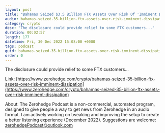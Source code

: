 ```yaml
---
layout: post
title: "Bahamas Seized $3.5 Billion FTX Assets Over Risk Of 'Imminent Dissipation'"
audio: bahamas-seized-35-billion-ftx-assets-over-risk-imminent-dissipation-0
category: crypto
desc: "The disclosure could provide relief to some FTX customers..."
duration: 00:02:57
length: 177
datetime: Fri, 30 Dec 2022 15:08:00 +0000
tags: podcast
guid: bahamas-seized-35-billion-ftx-assets-over-risk-imminent-dissipation-0
order: 0
---
```

The disclosure could provide relief to some FTX customers...

Link: [https://www.zerohedge.com/crypto/bahamas-seized-35-billion-ftx-assets-over-risk-imminent-dissipation](https://www.zerohedge.com/crypto/bahamas-seized-35-billion-ftx-assets-over-risk-imminent-dissipation)

About: The Zerohedge Podcast is a non-commercial, automated program, designed to give people a way to get news from Zerohedge in an audio format.  I am actively working on tweaking and improving the setup to create a better listening experience (December 2022).  Suggestions are welcome: [zerohedgePodcast@outlook.com](mailto:zerohedgePodcast@outlook.com)